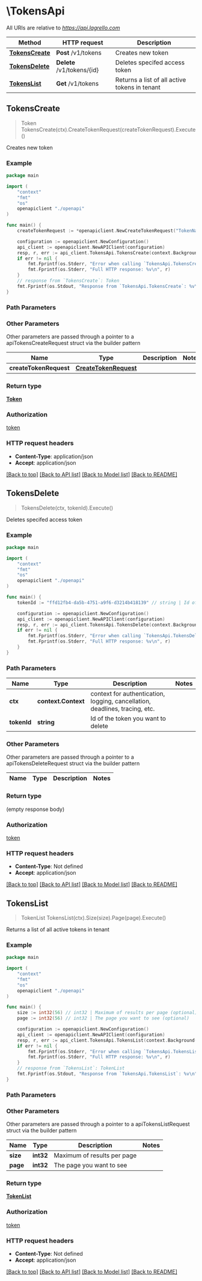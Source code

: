# \TokensApi

All URIs are relative to *https://api.lagrello.com*

Method | HTTP request | Description
------------- | ------------- | -------------
[**TokensCreate**](TokensApi.md#TokensCreate) | **Post** /v1/tokens | Creates new token
[**TokensDelete**](TokensApi.md#TokensDelete) | **Delete** /v1/tokens/{id} | Deletes specifed access token
[**TokensList**](TokensApi.md#TokensList) | **Get** /v1/tokens | Returns a list of all active tokens in tenant



## TokensCreate

> Token TokensCreate(ctx).CreateTokenRequest(createTokenRequest).Execute()

Creates new token

### Example

```go
package main

import (
    "context"
    "fmt"
    "os"
    openapiclient "./openapi"
)

func main() {
    createTokenRequest := *openapiclient.NewCreateTokenRequest("TokenName_example") // CreateTokenRequest |  (optional)

    configuration := openapiclient.NewConfiguration()
    api_client := openapiclient.NewAPIClient(configuration)
    resp, r, err := api_client.TokensApi.TokensCreate(context.Background()).CreateTokenRequest(createTokenRequest).Execute()
    if err != nil {
        fmt.Fprintf(os.Stderr, "Error when calling `TokensApi.TokensCreate``: %v\n", err)
        fmt.Fprintf(os.Stderr, "Full HTTP response: %v\n", r)
    }
    // response from `TokensCreate`: Token
    fmt.Fprintf(os.Stdout, "Response from `TokensApi.TokensCreate`: %v\n", resp)
}
```

### Path Parameters



### Other Parameters

Other parameters are passed through a pointer to a apiTokensCreateRequest struct via the builder pattern


Name | Type | Description  | Notes
------------- | ------------- | ------------- | -------------
 **createTokenRequest** | [**CreateTokenRequest**](CreateTokenRequest.md) |  | 

### Return type

[**Token**](Token.md)

### Authorization

[token](../README.md#token)

### HTTP request headers

- **Content-Type**: application/json
- **Accept**: application/json

[[Back to top]](#) [[Back to API list]](../README.md#documentation-for-api-endpoints)
[[Back to Model list]](../README.md#documentation-for-models)
[[Back to README]](../README.md)


## TokensDelete

> TokensDelete(ctx, tokenId).Execute()

Deletes specifed access token

### Example

```go
package main

import (
    "context"
    "fmt"
    "os"
    openapiclient "./openapi"
)

func main() {
    tokenId := "ffd12fb4-da5b-4751-a9f6-d3214b418139" // string | Id of the token you want to delete

    configuration := openapiclient.NewConfiguration()
    api_client := openapiclient.NewAPIClient(configuration)
    resp, r, err := api_client.TokensApi.TokensDelete(context.Background(), tokenId).Execute()
    if err != nil {
        fmt.Fprintf(os.Stderr, "Error when calling `TokensApi.TokensDelete``: %v\n", err)
        fmt.Fprintf(os.Stderr, "Full HTTP response: %v\n", r)
    }
}
```

### Path Parameters


Name | Type | Description  | Notes
------------- | ------------- | ------------- | -------------
**ctx** | **context.Context** | context for authentication, logging, cancellation, deadlines, tracing, etc.
**tokenId** | **string** | Id of the token you want to delete | 

### Other Parameters

Other parameters are passed through a pointer to a apiTokensDeleteRequest struct via the builder pattern


Name | Type | Description  | Notes
------------- | ------------- | ------------- | -------------


### Return type

 (empty response body)

### Authorization

[token](../README.md#token)

### HTTP request headers

- **Content-Type**: Not defined
- **Accept**: application/json

[[Back to top]](#) [[Back to API list]](../README.md#documentation-for-api-endpoints)
[[Back to Model list]](../README.md#documentation-for-models)
[[Back to README]](../README.md)


## TokensList

> TokenList TokensList(ctx).Size(size).Page(page).Execute()

Returns a list of all active tokens in tenant

### Example

```go
package main

import (
    "context"
    "fmt"
    "os"
    openapiclient "./openapi"
)

func main() {
    size := int32(56) // int32 | Maximum of results per page (optional)
    page := int32(56) // int32 | The page you want to see (optional)

    configuration := openapiclient.NewConfiguration()
    api_client := openapiclient.NewAPIClient(configuration)
    resp, r, err := api_client.TokensApi.TokensList(context.Background()).Size(size).Page(page).Execute()
    if err != nil {
        fmt.Fprintf(os.Stderr, "Error when calling `TokensApi.TokensList``: %v\n", err)
        fmt.Fprintf(os.Stderr, "Full HTTP response: %v\n", r)
    }
    // response from `TokensList`: TokenList
    fmt.Fprintf(os.Stdout, "Response from `TokensApi.TokensList`: %v\n", resp)
}
```

### Path Parameters



### Other Parameters

Other parameters are passed through a pointer to a apiTokensListRequest struct via the builder pattern


Name | Type | Description  | Notes
------------- | ------------- | ------------- | -------------
 **size** | **int32** | Maximum of results per page | 
 **page** | **int32** | The page you want to see | 

### Return type

[**TokenList**](TokenList.md)

### Authorization

[token](../README.md#token)

### HTTP request headers

- **Content-Type**: Not defined
- **Accept**: application/json

[[Back to top]](#) [[Back to API list]](../README.md#documentation-for-api-endpoints)
[[Back to Model list]](../README.md#documentation-for-models)
[[Back to README]](../README.md)

